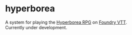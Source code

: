 # hyperborea
A system for playing the [Hyperborea RPG](https://www.hyperborea.tv/) on [Foundry VTT](https://foundryvtt.com/).  
Currently under development.
